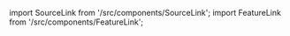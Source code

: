 import SourceLink from '/src/components/SourceLink';
import FeatureLink from '/src/components/FeatureLink';

<SourceLink href="/docs/attendance-management-system/source/class/EventAttendanceSheet"/>
<FeatureLink href="/docs/attendance-management-system/feature/class/EventAttendanceSheet"/>